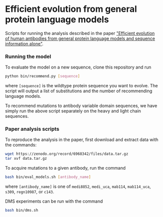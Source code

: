 # Efficient evolution from general protein language models

Scripts for running the analysis described in the paper ["Efficient evolution of human antibodies from general protein language models and sequence information alone"](https://www.biorxiv.org/content/10.1101/2022.04.10.487811v1).

### Running the model

To evaluate the model on a new sequence, clone this repository and run
```bash
python bin/recommend.py [sequence]
```
where `[sequence]` is the wildtype protein sequence you want to evolve. The script will output a list of substitutions and the number of recommending language models.

To recommend mutations to antibody variable domain sequences, we have simply run the above script separately on the heavy and light chain sequences.

### Paper analysis scripts

To reproduce the analysis in the paper, first download and extract data with the commands:
```bash
wget https://zenodo.org/record/6968342/files/data.tar.gz
tar xvf data.tar.gz
```

To acquire mutations to a given antibody, run the command
```bash
bash bin/eval_models.sh [antibody_name]
```
where `[antibody_name]` is one of `medi8852`, `medi_uca`, `mab114`, `mab114_uca`, `s309`, `regn10987`, or `c143`.

DMS experiments can be run with the command
```bash
bash bin/dms.sh
```
